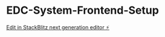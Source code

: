 # EDC-System-Frontend-Setup

[Edit in StackBlitz next generation editor ⚡️](https://stackblitz.com/~/github.com/MonitorCRX/EDC-System-Frontend-Setup)
